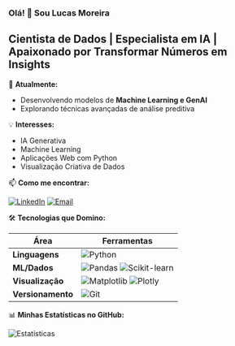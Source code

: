 ### Olá! 👋 Sou Lucas Moreira

## Cientista de Dados | Especialista em IA | Apaixonado por Transformar Números em Insights

🔭 **Atualmente:**  
- Desenvolvendo modelos de **Machine Learning e GenAI**  
- Explorando técnicas avançadas de análise preditiva

💡 **Interesses:**  
- IA Generativa  
- Machine Learning
- Aplicações Web com Python
- Visualização Criativa de Dados 

📫 **Como me encontrar:** 

[![LinkedIn](https://img.shields.io/badge/LinkedIn-0077B5?style=for-the-badge&logo=linkedin&logoColor=white)](https://www.linkedin.com/in/lucas-moreira-alves)  [![Email](https://img.shields.io/badge/Gmail-D14836?style=for-the-badge&logo=gmail&logoColor=white)](mailto:contatoparalucasmoreira@gmail.com)  

🛠 **Tecnologias que Domino:**  

| Área          | Ferramentas                                                                 |
|---------------|-----------------------------------------------------------------------------|
| **Linguagens**  | ![Python](https://img.shields.io/badge/Python-3776AB?style=flat&logo=python&logoColor=white) |
| **ML/Dados**    | ![Pandas](https://img.shields.io/badge/Pandas-2C2D72?style=flat&logo=pandas&logoColor=white) ![Scikit-learn](https://img.shields.io/badge/scikit--learn-F7931E?style=flat&logo=scikit-learn&logoColor=white) |
| **Visualização**| ![Matplotlib](https://img.shields.io/badge/Matplotlib-%23ffffff.svg?style=flat&logo=Matplotlib&logoColor=black) ![Plotly](https://img.shields.io/badge/Plotly-3F4F75?style=flat&logo=plotly&logoColor=white) |
| **Versionamento**| ![Git](https://img.shields.io/badge/Git-F05032?style=flat&logo=git&logoColor=white) |

📊 **Minhas Estatísticas no GitHub:**  

![Estatísticas](https://github-readme-stats.vercel.app/api?username=Moreira-89&show_icons=true&theme=radical&hide_border=true)
